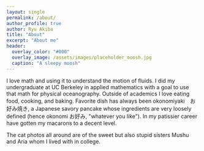 ```yaml
---
layout: single 
permalink: /about/
author_profile: true
author: Ryu Akiba
title: "About"
excerpt: "About me"
header:
  overlay_color: "#000"
  overlay_image: /assets/images/placeholder_moosh.jpg
  caption: "A sleepy moosh"
---
```


<p align="justify">

I love math and using it to understand the motion of fluids. I did my undergraduate at UC Berkeley in applied mathematics with a goal to use that math for physical oceanography. Outside of academics I love eating food, cooking, and baking. Favorite dish has always been okonomiyaki　お好み焼き, a Japanese savory pancake whose ingredients are very loosely defined (hence okonomi お好み, "whatever you like"). In my patissier career have gotten my macarons to a decent level. 

</p>

<p align="justify">

The cat photos all around are of the sweet but also stupid sisters Mushu and Aria whom I lived with in college. 

</p>
